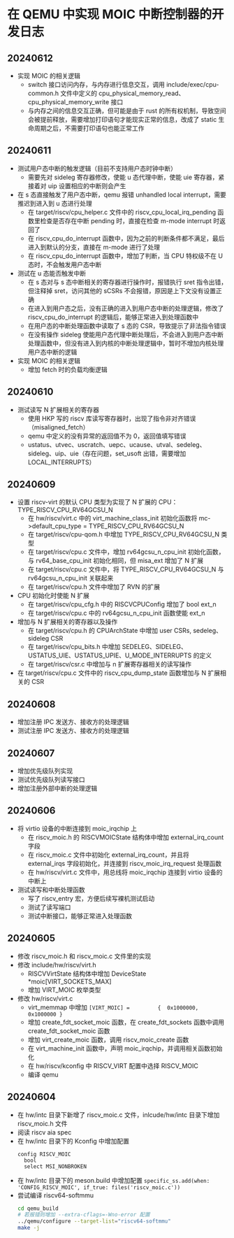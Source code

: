 # 在 QEMU 中实现 MOIC 中断控制器的开发日志

## 20240612

- 实现 MOIC 的相关逻辑
  - switch 接口访问内存，与内存进行信息交互，调用 include/exec/cpu-common.h 文件中定义的 cpu_physical_memory_read、cpu_physical_memory_write 接口
  - 与内存之间的信息交互正确，但可能是由于 rust 的所有权机制，导致空间会被提前释放，需要增加打印语句才能现实正常的信息，改成了 static 生命周期之后，不需要打印语句也能正常工作

## 20240611

- 测试用户态中断的触发逻辑（目前不支持用户态时钟中断）
  - 需要先对 sideleg 寄存器修改，使能 u 态代理中断，使能 uie 寄存器，紧接着对 uip 设置相应的中断则会产生
- 在 s 态直接触发了用户态中断，qemu 报错 unhandled local interrupt，需要推迟到进入到 u 态进行处理
  - 在 target/riscv/cpu_helper.c 文件中的 riscv_cpu_local_irq_pending 函数里检查是否存在中断 pending 时，直接在检查 m-mode interrupt 时返回了
  - 在 riscv_cpu_do_interrupt 函数中，因为之前的判断条件都不满足，最后进入到默认的分支，直接在 m-mode 进行了处理
  - 在 riscv_cpu_do_interrupt 函数中，增加了判断，当 CPU 特权级不在 U 态时，不会触发用户态中断
- 测试在 u 态能否触发中断
  - 在 s 态对与 s 态中断相关的寄存器进行操作时，报错执行 sret 指令出错，但注释掉 sret，访问其他的 sCSRs 不会报错，原因是上下文没有设置正确
  - 在进入到用户态之后，没有正确的进入到用户态中断的处理逻辑，修改了 riscv_cpu_do_interrupt 的逻辑后，能够正常进入到处理函数中
  - 在用户态的中断处理函数中读取了 s 态的 CSR，导致提示了非法指令错误
  - 在没有操作 sideleg 使能用户态代理中断处理后，不会进入到用户态中断处理函数中，但没有进入到内核的中断处理逻辑中，暂时不增加内核处理用户态中断的逻辑
- 实现 MOIC 的相关逻辑
  - 增加 fetch 时的负载均衡逻辑

## 20240610

- 测试读写 N 扩展相关的寄存器
  - 使用 HKP 写的 riscv 库读写寄存器时，出现了指令非对齐错误（misaligned_fetch）
  - qemu 中定义的没有异常的返回值不为 0，返回值填写错误
  - ustatus、utvec、uscratch、uepc、ucause、utval、sedeleg、sideleg、uip、uie（存在问题，set_usoft 出错，需要增加 LOCAL_INTERRUPTS）

## 20240609

- 设置 riscv-virt 的默认 CPU 类型为实现了 N 扩展的 CPU：TYPE_RISCV_CPU_RV64GCSU_N
  - 在 hw/riscv/virt.c 中的 virt_machine_class_init 初始化函数将 mc->default_cpu_type = TYPE_RISCV_CPU_RV64GCSU_N
  - 在 target/riscv/cpu-qom.h 中增加 TYPE_RISCV_CPU_RV64GCSU_N 类型
  - 在 target/riscv/cpu.c 文件中，增加 rv64gcsu_n_cpu_init 初始化函数，与 rv64_base_cpu_init 初始化相同，但 misa_ext 增加了 N 扩展
  - 在 target/riscv/cpu.c 文件中，将 TYPE_RISCV_CPU_RV64GCSU_N 与 rv64gcsu_n_cpu_init 关联起来
  - 在 target/riscv/cpu.h 文件中增加了 RVN 的扩展
- CPU 初始化时使能 N 扩展
  - 在 target/riscv/cpu_cfg.h 中的 RISCVCPUConfig 增加了 bool ext_n
  - 在 target/riscv/cpu.c 中的 rv64gcsu_n_cpu_init 函数使能 ext_n
- 增加与 N 扩展相关的寄存器以及操作
  - 在 target/riscv/cpu.h 的 CPUArchState 中增加 user CSRs, sedeleg、sideleg CSR
  - 在 target/riscv/cpu_bits.h 中增加 SEDELEG、SIDELEG、USTATUS_UIE、USTATUS_UPIE、U_MODE_INTERRUPTS 的定义
  - 在 target/riscv/csr.c 中增加与 n 扩展寄存器相关的读写操作
- 在 target/riscv/cpu.c 文件中的 riscv_cpu_dump_state 函数增加与 N 扩展相关的 CSR

## 20240608

- 增加注册 IPC 发送方、接收方的处理逻辑
- 测试注册 IPC 发送方、接收方的处理逻辑

## 20240607

- 增加优先级队列实现
- 测试优先级队列读写接口
- 增加注册外部中断的处理逻辑

## 20240606

- 将 virtio 设备的中断连接到 moic_irqchip 上
  - 在 riscv_moic.h 的 RISCVMOICState 结构体中增加 external_irq_count 字段
  - 在 riscv_moic.c 文件中初始化 external_irq_count，并且将 external_irqs 字段初始化，并连接到 riscv_moic_irq_request 处理函数
  - 在 hw/riscv/virt.c 文件中，用总线将 moic_irqchip 连接到 virtio 设备的中断上
- 测试读写和中断处理函数
  - 写了 riscv_entry 宏，方便后续写裸机测试启动
  - 测试了读写端口
  - 测试中断接口，能够正常进入处理函数

## 20240605

- 修改 riscv_moic.h 和 riscv_moic.c 文件里的实现
- 修改 include/hw/riscv/virt.h
  - RISCVVirtState 结构体中增加 DeviceState *moic[VIRT_SOCKETS_MAX]
  - 增加 VIRT_MOIC 枚举类型
- 修改 hw/riscv/virt.c 
  - virt_memmap 中增加 `[VIRT_MOIC] =         {  0x1000000,     0x1000000 }`
  - 增加 create_fdt_socket_moic 函数，在 create_fdt_sockets 函数中调用 create_fdt_socket_moic 函数
  - 增加 virt_create_moic 函数，调用 riscv_moic_create 函数
  - 在 virt_machine_init 函数中，声明 moic_irqchip，并调用相关函数初始化
  - 在 hw/riscv/kconfig 中 RISCV_VIRT 配置中选择 RISCV_MOIC
  - 编译 qemu

## 20240604

- 在 hw/intc 目录下新增了 riscv_moic.c 文件，inlcude/hw/intc 目录下增加 riscv_moic.h 文件
- 阅读 riscv aia spec
- 在 hw/intc 目录下的 Kconfig 中增加配置
  ```
  config RISCV_MOIC
    bool
    select MSI_NONBROKEN
  ```
- 在 hw/intc 目录下的 meson.build 中增加配置 `specific_ss.add(when: 'CONFIG_RISCV_MOIC', if_true: files('riscv_moic.c'))`
- 尝试编译 riscv64-softmmu
  ```sh
  cd qemu_build
  # 若报错则增加 --extra-cflags=-Wno-error 配置
  ../qemu/configure --target-list="riscv64-softmmu" 
  make -j
  ```
